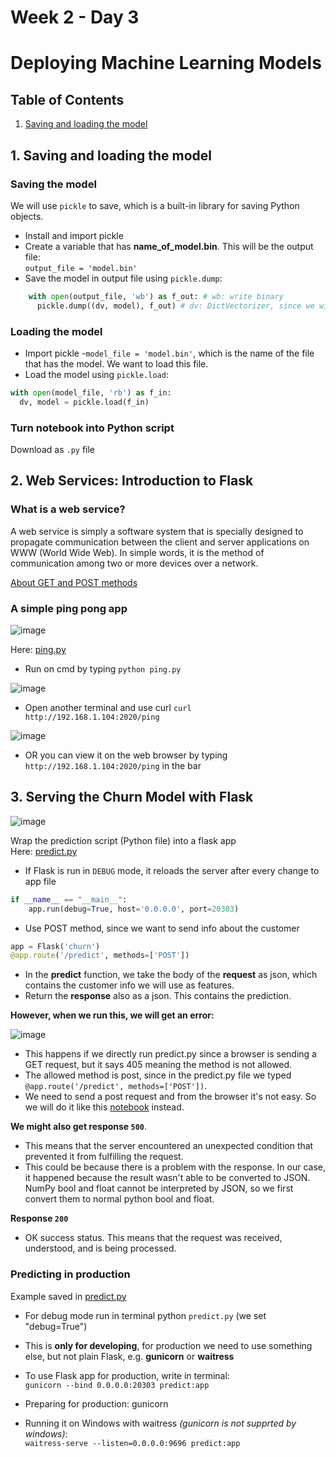 # Week 2 - Day 3

# Deploying Machine Learning Models

## Table of Contents

<ol>
  <li><a href="#1-saving-and-loading-the-model">Saving and loading the model</a></li>
</ol>

## 1. Saving and loading the model

### Saving the model
We will use `pickle` to save, which is a built-in library for saving Python objects.
- Install and import pickle
- Create a variable that has **name_of_model.bin**. This will be the output file: <br> `output_file = 'model.bin'`
- Save the model in output file using `pickle.dump`:
```python
    with open(output_file, 'wb') as f_out: # wb: write binary
      pickle.dump((dv, model), f_out) # dv: DictVectorizer, since we will need it in this model
```

### Loading the model
- Import pickle
-`model_file = 'model.bin'`, which is the name of the file that has the model. We want to load this file.
- Load the model using `pickle.load`:
``` python
with open(model_file, 'rb') as f_in:
  dv, model = pickle.load(f_in)
```

### Turn notebook into Python script
Download as `.py` file

## 2. Web Services: Introduction to Flask

### What is a web service?
A web service is simply a software system that is specially designed to propagate communication between the client and server applications on WWW (World Wide Web). In simple words, it is the method of communication among two or more devices over a network.

<a href="https://www.w3schools.com/tags/ref_httpmethods.asp">About GET and POST methods</a>

### A simple ping pong app

![image](https://user-images.githubusercontent.com/70928356/205270303-6740e8b2-b847-4e30-b3e2-6b550a07d625.png)

Here: <a href="https://github.com/SohailaDiab/365-Days-of-AI/blob/main/Week-2/Day-3/ping.py">ping.py</a>

- Run on cmd by typing `python ping.py`

![image](https://user-images.githubusercontent.com/70928356/205271990-e093fd2e-3710-4778-b4ae-88bc5104e660.png)

- Open another terminal and use curl `curl http://192.168.1.104:2020/ping` 

![image](https://user-images.githubusercontent.com/70928356/205272269-6812532e-d710-44de-83d5-0db9eaa572c0.png)

- OR you can view it on the web browser by typing `http://192.168.1.104:2020/ping` in the bar

## 3. Serving the Churn Model with Flask

![image](https://user-images.githubusercontent.com/70928356/205274457-1e59e274-4349-4d70-9342-8e5fe855e2f5.png)

Wrap the prediction script (Python file) into a flask app <br>
Here: <a href="https://github.com/SohailaDiab/365-Days-of-AI/blob/main/Week-2/Day-3/predict.py">predict.py</a>

- If Flask is run in `DEBUG` mode, it reloads the server after every change to app file
```python 
if __name__ == "__main__":
    app.run(debug=True, host='0.0.0.0', port=20303)
```

- Use POST method, since we want to send info about the customer
```python
app = Flask('churn')
@app.route('/predict', methods=['POST'])
```
- In the **predict** function, we take the body of the **request** as json, which contains the customer info we will use as features.
- Return the **response** also as a json. This contains the prediction.

**However, when we run this, we will get an error:**

![image](https://user-images.githubusercontent.com/70928356/205276787-ea412705-de73-4b22-80f8-e30601555281.png)

- This happens if we directly run predict.py since a browser is sending a GET request, but it says 405 meaning the method is not allowed.
- The allowed method is post, since in the predict.py file we typed `@app.route('/predict', methods=['POST'])`.
- We need to send a post request and from the browser it's not easy. So we will do it like this <a href="https://github.com/SohailaDiab/365-Days-of-AI/blob/main/Week-2/Day-3/predict-test.ipynb">notebook</a> instead.

**We might also get response `500`**.
- This means that the server encountered an unexpected condition that prevented it from fulfilling the request.
- This could be because there is a problem with the response. In our case, it happened because the result wasn't able to be converted to JSON. NumPy bool and float cannot be interpreted by JSON, so we first convert them to normal python bool and float.

**Response `200`**
- OK success status. This means that the request was received, understood, and is being processed.

### Predicting in production
Example saved in <a href="https://github.com/SohailaDiab/365-Days-of-AI/blob/main/Week-2/Day-3/predict.py">predict.py</a>
- For debug mode run in terminal python `predict.py` (we set "debug=True")
- This is **only for developing**, for production we need to use something else, but not plain Flask, e.g. **gunicorn** or **waitress**

- To use Flask app for production, write in terminal:<br>
`gunicorn --bind 0.0.0.0:20303 predict:app`
- Preparing for production: gunicorn
- Running it on Windows with waitress _(gunicorn is not supprted by windows)_:<br>
`waitress-serve --listen=0.0.0.0:9696 predict:app`
